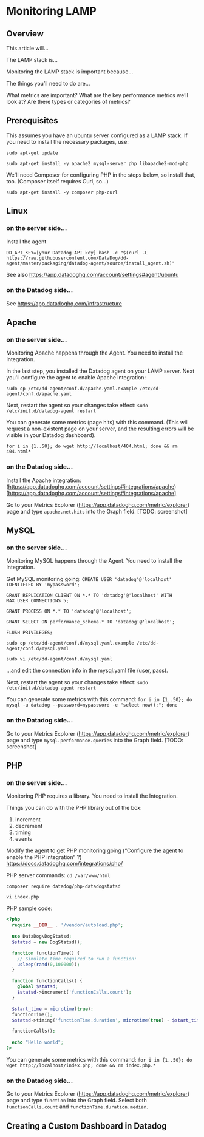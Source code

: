 # Monitoring LAMP

## Overview

This article will…

The LAMP stack is…

Monitoring the LAMP stack is important because…

The things you’ll need to do are…

What metrics are important? What are the key performance metrics we’ll look at? Are there types or categories of metrics?

## Prerequisites

This assumes you have an ubuntu server configured as a LAMP stack. If you need to install the necessary 
packages, use:

`sudo apt-get update`

`sudo apt-get install -y apache2 mysql-server php libapache2-mod-php`

We'll need Composer for configuring PHP in the steps below, so install that, too. (Composer itself requires Curl, so...)

`sudo apt-get install -y composer php-curl`

## Linux
### on the server side...
Install the agent

`DD_API_KEY=[your Datadog API key] bash -c "$(curl -L https://raw.githubusercontent.com/DataDog/dd-agent/master/packaging/datadog-agent/source/install_agent.sh)"`

See also https://app.datadoghq.com/account/settings#agent/ubuntu

### on the Datadog side...

See https://app.datadoghq.com/infrastructure 


## Apache
### on the server side...
Monitoring Apache happens through the Agent. You need to install the Integration.

In the last step, you installed the Datadog agent on your LAMP server. Next you'll configure the agent to enable Apache integration:

`sudo cp /etc/dd-agent/conf.d/apache.yaml.example /etc/dd-agent/conf.d/apache.yaml`

Next, restart the agent so your changes take effect:
`sudo /etc/init.d/datadog-agent restart`

You can generate some metrics (page hits) with this command. (This will request a non-existent page on your server, and the resulting errors will be visible in your Datadog dashboard).

`for i in {1..50}; do wget http://localhost/404.html; done && rm 404.html*`



### on the Datadog side...

Install the Apache integration: (https://app.datadoghq.com/account/settings#integrations/apache)[https://app.datadoghq.com/account/settings#integrations/apache]

Go to your Metrics Explorer (https://app.datadoghq.com/metric/explorer) page and type `apache.net.hits` into the Graph field. [TODO: screenshot]

## MySQL
### on the server side...
Monitoring MySQL happens through the Agent. You need to install the Integration.

Get MySQL monitoring going:
`CREATE USER 'datadog'@'localhost' IDENTIFIED BY 'mypassword';`

`GRANT REPLICATION CLIENT ON *.* TO 'datadog'@'localhost' WITH MAX_USER_CONNECTIONS 5;`

`GRANT PROCESS ON *.* TO 'datadog'@'localhost';`

`GRANT SELECT ON performance_schema.* TO 'datadog'@'localhost';`

`FLUSH PRIVILEGES;`

`sudo cp /etc/dd-agent/conf.d/mysql.yaml.example /etc/dd-agent/conf.d/mysql.yaml`

`sudo vi /etc/dd-agent/conf.d/mysql.yaml`

...and edit the connection info in the mysql.yaml file (user, pass).

Next, restart the agent so your changes take effect:
`sudo /etc/init.d/datadog-agent restart`

You can generate some metrics with this command:
`for i in {1..50}; do mysql -u datadog --password=mypassword -e "select now();"; done`

### on the Datadog side...

Go to your Metrics Explorer (https://app.datadoghq.com/metric/explorer) page and type `mysql.performance.queries` into the Graph field. [TODO: screenshot]


## PHP
### on the server side...
Monitoring PHP requires a library. You need to install the Integration.

Things you can do with the PHP library out of the box:
1. increment
1. decrement
1. timing
1. events

Modify the agent to get PHP monitoring going
(“Configure the agent to enable the PHP integration” ?)
https://docs.datadoghq.com/integrations/php/

PHP server commands:
`cd /var/www/html`

`composer require datadog/php-datadogstatsd`

`vi index.php`

PHP sample code:
```php
<?php
  require __DIR__ . '/vendor/autoload.php';
 
  use DataDog\DogStatsd;
  $statsd = new DogStatsd();

  function functionTime() {
    // Simulate time required to run a function:
    usleep(rand(0,100000));
  }

  function functionCalls() {
    global $statsd;
    $statsd->increment('functionCalls.count');
  }

  $start_time = microtime(true);
  functionTime();
  $statsd->timing('functionTime.duration', microtime(true) - $start_time);

  functionCalls();
  
  echo "Hello world";
?>
```

You can generate some metrics with this command:
`for i in {1..50}; do wget http://localhost/index.php; done && rm index.php.*`

### on the Datadog side...

Go to your Metrics Explorer (https://app.datadoghq.com/metric/explorer) page and type `function` into the Graph field. Select both `functionCalls.count` and `functionTime.duration.median`.

## Creating a Custom Dashboard in Datadog
